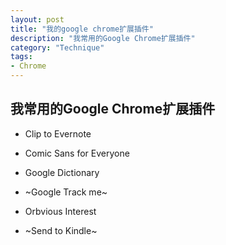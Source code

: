 ```yaml
---
layout: post
title: "我的google chrome扩展插件"
description: "我常用的Google Chrome扩展插件"
category: "Technique"
tags:
- Chrome
---
```



## 我常用的Google Chrome扩展插件

- Clip to Evernote

- Comic Sans for Everyone

- Google Dictionary

- ~Google Track me~

- Orbvious Interest

- ~Send to Kindle~
